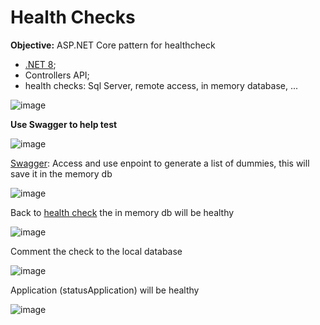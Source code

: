 # Health Checks
**Objective:** ASP.NET Core pattern for healthcheck
- [.NET 8](https://learn.microsoft.com/en-us/dotnet/core/whats-new/dotnet-8/overview);
- Controllers API;
- health checks: Sql Server, remote access, in memory database, ...


![image](https://github.com/user-attachments/assets/75984404-7fb6-4e94-a15d-6bc52013834b)



**Use Swagger to help test**

![image](https://github.com/user-attachments/assets/d9b56be2-7f2a-4172-8554-044c83c533b8)


[Swagger](https://localhost:7291/swagger/index.html): Access and use enpoint to generate a list of dummies, this will save it in the memory db

![image](https://github.com/user-attachments/assets/19270294-5929-4b8c-aca6-1b95c80f93cb)


Back to [health check](https://localhost:7291/healthcheck) the in memory db will be healthy

![image](https://github.com/user-attachments/assets/4e002e8f-c1f9-46ba-8f55-ddb0b51c9f1c)


Comment the check to the local database

![image](https://github.com/user-attachments/assets/faaeb383-e365-4219-83c6-3a87be98defe)


Application (statusApplication) will be healthy

![image](https://github.com/user-attachments/assets/0a37d55b-7d95-42f9-aa79-e2a5a9a0eaf8)


